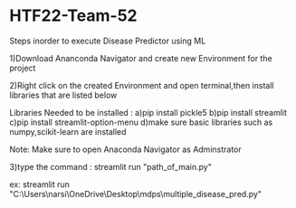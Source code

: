 # HTF22-Team-52

Steps inorder to execute Disease Predictor using ML

1)Download Ananconda Navigator and create new Environment for the project

2)Right click on the created Environment and open terminal,then install libraries that are listed below

  Libraries Needed to be installed :
  	a)pip install pickle5
  	b)pip install streamlit
  	c)pip install streamlit-option-menu
	d)make sure basic libraries such as numpy,scikit-learn are installed

 Note: Make sure to open Anaconda Navigator as Adminstrator

3)type the command : streamlit run "path_of_main.py"

  ex: streamlit run "C:\Users\narsi\OneDrive\Desktop\mdps\multiple_disease_pred.py"

  

